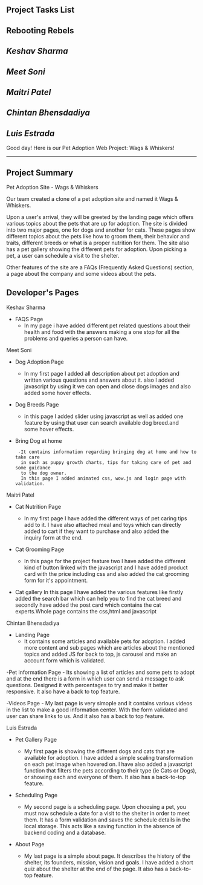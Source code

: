 ## Project Tasks List
## Rebooting Rebels
## ***Keshav Sharma***
## ***Meet Soni***
## ***Maitri Patel***
## ***Chintan Bhensdadiya***
## ***Luis Estrada***

Good day! Here is our Pet Adoption Web Project: Wags & Whiskers!

---

## Project Summary
Pet Adoption Site - Wags & Whiskers

Our team created a clone of a pet adoption site and named it Wags & Whiskers. 

Upon a user's arrival, they will be greeted by the landing page which offers various topics about the pets that are up for adoption. The site is divided into two major pages, one for dogs and another for cats. These pages show different topics about the pets like how to groom them, their behavior and traits, different breeds or what is a proper nutrition for them. The site also has a pet gallery showing the different pets for adoption. Upon picking a pet, a user can schedule a visit to the shelter.

Other features of the site are a FAQs (Frequently Asked Questions) section, a page about the company and some videos about the pets.

## Developer's Pages
Keshav Sharma
- FAQS Page
    - In my page i have added different pet related questions about their health and food with the answers making a one stop for all the problems and queries a person can have.

Meet Soni
- Dog Adoption Page
    - In my first page I added all description about pet adoption and written various questions and answers about it. also I added javascript by using it we can open and close dogs images and also added some hover effects.
    
- Dog Breeds Page
    - in this page I added slider using javascript as well as added one feature by using that user can search available dog breed.and some hover effects.
- Bring Dog at home

       -It contains information regarding bringing dog at home and how to take care 
        in such as puppy growth charts, tips for taking care of pet and some guidance 
        to the dog owner.
        In this page I added animated css, wow.js and login page with validation.

Maitri Patel
- Cat Nutrition Page
    - In my first page I have added the different ways of pet caring tips add to it. I have also attached meal and toys which can directly added to cart if they want to purchase and also added the inquiry form at the end.

- Cat Grooming Page 
    - In this page for the project feature two I have added the different kind of button linked with the javascript and I have added product card with the price including css and also added the cat grooming form for it's appointment.
 
 - Cat gallery
    In this page I have added the various features like firstly added the search bar which can help you to find the cat breed and secondly have added the post card which contains the cat experts.Whole page contains the css,html and javascript

Chintan Bhensdadiya
- Landing Page
    - It contains some articles and available pets for adoption. I added more content and sub pages which are articles about the mentioned topics and added JS for back to top, js carousel and make an account form which is validated.

-Pet information Page
    - Its showing a list of articles and some pets to adopt and at the end there is a form in which user can send a message to ask questions. Designed it with percentages to try and make it better responsive. It also have  a back to top feature.
 
-Videos Page
    - My last page is very simople and it contains various videos in the list to make a good information center. With the form validated and user can share links to us. And it also has a back to top feature.

Luis Estrada
- Pet Gallery Page
    - My first page is showing the different dogs and cats that are available for adoption. I have added a simple scaling transformation on each pet image when hovered on. I have also added a javascript function that filters the pets according to their type (ie Cats or Dogs), or showing each and everyone of them. It also has a back-to-top feature.

- Scheduling Page
    - My second page is a scheduling page. Upon choosing a pet, you must now schedule a date for a visit to the shelter in order to meet them. It has a form validation and saves the schedule details in the local storage. This acts like a saving function in the absence of backend coding and a database.

- About Page
    - My last page is a simple about page. It describes the history of the shelter, its founders, mission, vision and goals. I have added a short quiz about the shelter at the end of the page. It also has a back-to-top feature.
